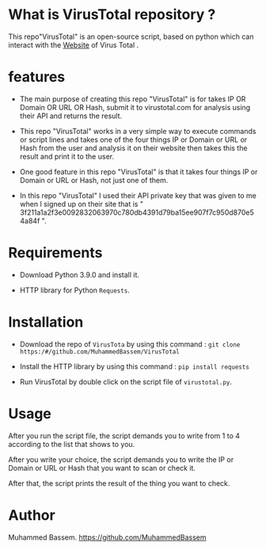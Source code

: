 # What is VirusTotal repository ?
 This repo"VirusTotal" is an open-source script,  based on python which can interact with the [Website](https://www.virustotal.com/gui/home/search) of Virus Total .
 
 
# features 

  * The main purpose of creating this repo "VirusTotal" is for takes IP OR Domain OR URL OR Hash, submit it to virustotal.com for analysis using their API and returns the result.
  
  * This repo "VirusTotal" works in a very simple way to execute commands or script lines and takes one of the four things IP or Domain or URL or Hash from the user and analysis      it on their website then takes this the result and print it to the user.
  
  * One good feature in this repo "VirusTotal" is that it takes four things IP or Domain or URL or Hash, not just one of them.
  * In this repo "VirusTotal"  I used their API private key that was given to me when I signed up on their site that is                                                                " 3f211a1a2f3e0092832063970c780db4391d79ba15ee907f7c950d870e54a84f ".
 

# Requirements

 * Download Python 3.9.0 and install it.
 
 * HTTP library for Python `Requests`.
 


# Installation

 * Download the repo of `VirusTota` by using this command : ```git clone https:/#/github.com/MuhammedBassem/VirusTotal```
   
 * Install the HTTP library by using this command : `pip install requests`
 
 * Run VirusTotal by double click on the script file of `virustotal.py`.

 # Usage
 
 After you run the script file, the script demands you to write from 1 to 4 according to the list that shows to you.
 
 After you write your choice, the script demands you to write the IP or Domain or URL or Hash that you want to scan or check it.
 
 After that, the script prints the result of the thing you want to check.
 
 
# Author 
 Muhammed Bassem.
 https://github.com/MuhammedBassem
